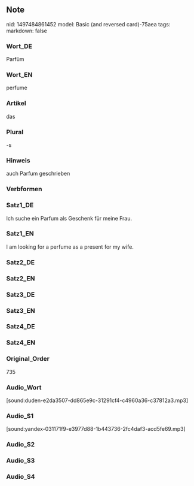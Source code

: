 ## Note
nid: 1497484861452
model: Basic (and reversed card)-75aea
tags: 
markdown: false

### Wort_DE
Parfüm

### Wort_EN
perfume

### Artikel
das

### Plural
-s

### Hinweis
auch Parfum geschrieben

### Verbformen


### Satz1_DE
Ich suche ein Parfum als Geschenk für meine Frau.

### Satz1_EN
I am looking for a perfume as a present for my wife.

### Satz2_DE


### Satz2_EN


### Satz3_DE


### Satz3_EN


### Satz4_DE


### Satz4_EN


### Original_Order
735

### Audio_Wort
[sound:duden-e2da3507-dd865e9c-31291cf4-c4960a36-c37812a3.mp3]

### Audio_S1
[sound:yandex-031171f9-e3977d88-1b443736-2fc4daf3-acd5fe69.mp3]

### Audio_S2


### Audio_S3


### Audio_S4

